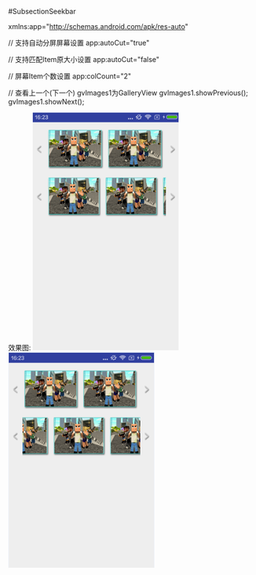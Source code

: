 #SubsectionSeekbar

xmlns:app="http://schemas.android.com/apk/res-auto"

// 支持自动分屏屏幕设置
app:autoCut="true"

// 支持匹配Item原大小设置
app:autoCut="false"

// 屏幕Item个数设置
app:colCount="2"

// 查看上一个(下一个)
gvImages1为GalleryView
gvImages1.showPrevious();
gvImages1.showNext();


效果图:
![image](https://github.com/xiaojianglaile/GalleryView/blob/master/raw/1.png)
![image](https://github.com/xiaojianglaile/GalleryView/blob/master/raw/2.png)
